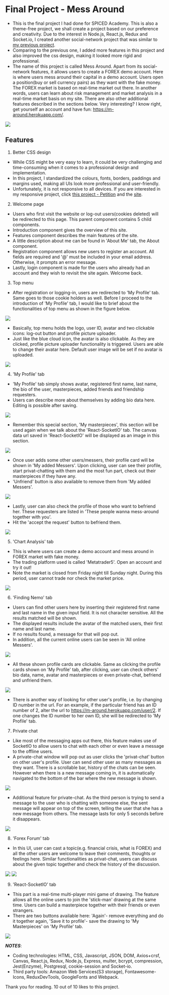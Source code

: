 # Final Project - Mess Around
* This is the final project I had done for SPICED Academy. This is also a theme-free project, we shall create a project based on our preference and creativity. Due to the interest in Node.js, React.js, Redux and Socket.io, I created another social-network project that was similar to [my previous project](https://github.com/Ee-Chee/SpicedAcademy-Tabasco-SocialNetwork-Week9to11).
* Comparing to the previous one, I added more features in this project and also improved the css design, making it looked more rigid and professional.
* The name of this project is called Mess Around. Apart from its social-network features, it allows users to create a FOREX demo account. Here is where users mess around their capital in a demo account. Users open a position(buy or sell currency pairs) as they want with the fake money. The FOREX market is based on real-time market out there. In another words, users can learn about risk management and market analysis in a real-time market basis on my site. There are also other additional features described in the sections below. Very interesting? I know right, get yourself an account and have fun: https://m-around.herokuapp.com/.   

<img src="welcome.png">

## Features
1) Better CSS design
* While CSS might be very easy to learn, it could be very challenging and time-consuming when it comes to a professional design and implementation.
* In this project, I standardized the colours, fonts, borders, paddings and margins used, making all UIs look more professional and user-friendly.
* Unfortunately, it is not responsive to all devices. If you are interested in my responsive project, click [this project - Petition](https://github.com/Ee-Chee/SpicedAcademy-Tabasco-Petition-Week7) and the [site](https://eechee.herokuapp.com/).

2) Welcome page
* Users who first visit the website or log-out users(cookies deleted) will be redirected to this page. This parent component contains 5 child components.
* Introduction component gives the overview of this site.
* Features component describes the main features of the site.
* A little description about me can be found in 'About Me' tab, the About component.
* Registration component allows new users to register an account. All fields are required and '@' must be included in your email address. Otherwise, it prompts an error message.
* Lastly, login component is made for the users who already had an account and they wish to revisit the site again. Welcome back.

3) Top menu
* After registration or logging-in, users are redirected to 'My Profile' tab. Same goes to those cookie holders as well. Before I proceed to the introduction of 'My Profile' tab, I would like to brief about the functionalities of top menu as shown in the figure below.

<img src="topmenu.png">

* Basically, top menu holds the logo, user ID, avatar and two clickable icons: log-out button and profile picture uploader.
* Just like the blue cloud icon, the avatar is also clickable. As they are clicked, profile picture uploader functionality is triggered. Users are able to change their avatar here. Default user image will be set if no avatar is uploaded. 

<img src="uploader.png">

4) 'My Profile' tab
* 'My Profile' tab simply shows avatar, registered first name, last name, the bio of the user, masterpieces, added friends and friendship requesters.
* Users can describe more about themselves by adding bio data here. Editing is possible after saving.

<img src="myprofile1.png">

* Remember this special section, 'My masterpieces', this section will be used again when we talk about the 'React-SocketIO' tab. The canvas data url saved in 'React-SocketIO' will be displayed as an image in this section.

<img src="myprofile2.png">

* Once user adds some other users/messers, their profile card will be shown in 'My added Messers'. Upon clicking, user can see their profile, start privat-chatting with them and the most fun part, check out their masterpieces if they have any. 
* 'Unfriend' button is also available to remove them from 'My added Messers'.

<img src="myprofile3.png">

* Lastly, user can also check the profile of those who want to befriend her. These requesters are listed in 'These people wanna mess-around together with you'. 
* Hit the 'accept the request' button to befriend them.

<img src="myprofile4.png">

5) 'Chart Analysis' tab
* This is where users can create a demo account and mess around in FOREX market with fake money. 
* The trading platform used is called 'Metatrader5'. Open an account and try it out!
* Note the market is closed from Friday night till Sunday night. During this period, user cannot trade nor check the market price. 

<img src="chartanalysis.png">

6) 'Finding Nemo' tab
* Users can find other users here by inserting their registered first name and last name in the given input field. It is not character sensitive. All the results matched will be shown.
* The displayed results include the avatar of the matched users, their first name and last name.
* If no results found, a message for that will pop out.
* In addition, all the current online users can be seen in 'All online Messers'.

<img src="find-online.png">

* All these shown profile cards are clickable. Same as clicking the profile cards shown on 'My Profile' tab, after clicking, user can check others' bio data, name, avatar and masterpieces or even private-chat, befriend and unfriend them.  

<img src="otherprofile.png">

* There is another way of looking for other user's profile, i.e. by changing ID number in the url. For an example, if the particular friend has an ID number of 2, alter the url to https://m-around.herokuapp.com/user/2. If one changes the ID number to her own ID, she will be redirected to 'My Profile' tab.

7) Private chat
* Like most of the messaging apps out there, this feature makes use of SocketIO to allow users to chat with each other or even leave a message to the offline users.
* A private-chat window will pop out as user clicks the 'privat-chat' button on other user's profile. User can send other user as many messages as they want. There is a scrollable bar, history of the chats can be seen. However when there is a new message coming in, it is automatically navigated to the bottom of the bar where the new message is shown. 

<img src="pm.png">

* Additional feature for private-chat. As the third person is trying to send a message to the user who is chatting with someone else, the sent message will appear on top of the screen, telling the user that she has a new message from others. The message lasts for only 5 seconds before it disappears.

<img src="otherspm.png">

8) 'Forex Forum' tab
* In this UI, user can cast a topic(e.g. financial crisis, what is FOREX) and all the other users are welcome to leave their comments, thoughts or feelings here. Similar functionalities as privat-chat, users can discuss about the given topic together and check the history of the discussion.   

<img src="forum1.png">

<img src="forum2.png">

9) 'React-SocketIO' tab
* This part is a real-time multi-player mini game of drawing. The feature allows all the online users to join the 'stick-man' drawing at the same time. Users can build a masterpiece together with their friends or even strangers. 
* There are two buttons available here: 'Again'- remove everything and do it together again, 'Save it to profile'- save the drawing to 'My Masterpieces' on 'My Profile' tab. 

<img src="game.png">


**_NOTES_**:
* Coding technologies: HTML, CSS, Javascript, JSON, DOM, Axios+crsf, Canvas, React.js, Redux, Node.js, Express, multer, bcrypt, compression, Jest(Enzyme), Postgresql, cookie-session and Socket-io.  
* Third party tools: Amazon Web Services(S3 storage), Fontawesome-Icons, ReduxDevTools, GoogleFonts and Webpack.

Thank you for reading. 10 out of 10 likes to this project. 
